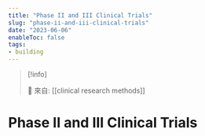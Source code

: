 ```yaml
---
title: "Phase II and III Clinical Trials"
slug: "phase-ii-and-iii-clinical-trials"
date: "2023-06-06"
enableToc: false
tags:
- building
---
```


> [!info]
>
> 🌱 來自: [[clinical research methods]]

# Phase II and III Clinical Trials

